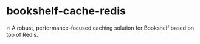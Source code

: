 # bookshelf-cache-redis
🔥  A robust, performance-focused caching solution for Bookshelf based on top of Redis.
